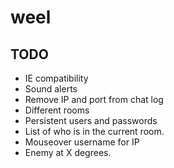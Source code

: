 # weel

## TODO
  - IE compatibility
  - Sound alerts
  - Remove IP and port from chat log
  - Different rooms
  - Persistent users and passwords
  - List of who is in the current room.
  - Mouseover username for IP
  - Enemy at X degrees.
